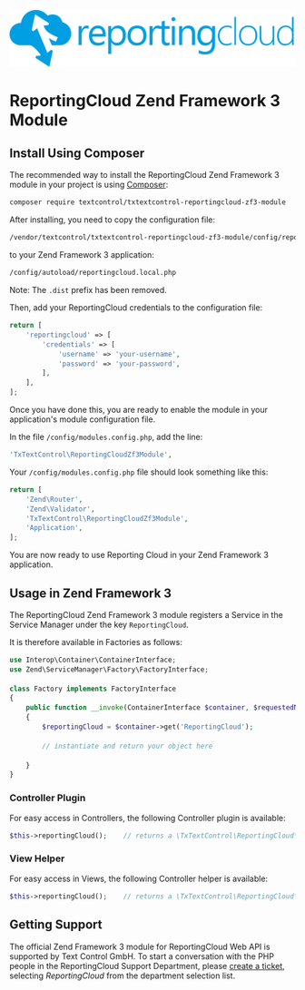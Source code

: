 ![Logo](./media/rc_logo_512.png)

# ReportingCloud Zend Framework 3 Module


## Install Using Composer

The recommended way to install the ReportingCloud Zend Framework 3 module in your project is using [Composer](http://getcomposer.org):

```bash
composer require textcontrol/txtextcontrol-reportingcloud-zf3-module
```

After installing, you need to copy the configuration file:

```bash
/vendor/textcontrol/txtextcontrol-reportingcloud-zf3-module/config/reportingcloud.local.php.dist
```
to your Zend Framework 3 application: 

```bash
/config/autoload/reportingcloud.local.php
```

Note: The `.dist` prefix has been removed.

Then, add your ReportingCloud credentials to the configuration file:

```php
return [
    'reportingcloud' => [
        'credentials' => [
            'username' => 'your-username',
            'password' => 'your-password',
        ],
    ],
];
```

Once you have done this, you are ready to enable the module in your application's module configuration file.

In the file `/config/modules.config.php`, add the line:

```php
'TxTextControl\ReportingCloudZf3Module',
```

Your `/config/modules.config.php` file should look something like this:

```php
return [
    'Zend\Router',
    'Zend\Validator',
    'TxTextControl\ReportingCloudZf3Module',
    'Application',
];
```

You are now ready to use Reporting Cloud in your Zend Framework 3 application.

## Usage in Zend Framework 3

The ReportingCloud Zend Framework 3 module registers a Service in the Service Manager under the key `ReportingCloud`.

It is therefore available in Factories as follows:

```php
use Interop\Container\ContainerInterface;
use Zend\ServiceManager\Factory\FactoryInterface;

class Factory implements FactoryInterface
{
    public function __invoke(ContainerInterface $container, $requestedName, array $options = null)
    {
        $reportingCloud = $container->get('ReportingCloud');

        // instantiate and return your object here
        
    }
}
```

### Controller Plugin

For easy access in Controllers, the following Controller plugin is available:

```php
$this->reportingCloud();    // returns a \TxTextControl\ReportingCloud\ReportingCloud instance
```

### View Helper

For easy access in Views, the following Controller helper is available:

```php
$this->reportingCloud();    // returns a \TxTextControl\ReportingCloud\ReportingCloud instance
```

 ## Getting Support
 
 The official Zend Framework 3 module for ReportingCloud Web API is supported by Text Control GmbH. To start a conversation with the PHP people in the ReportingCloud Support Department, please [create a ticket](http://support.textcontrol.com/new-ticket), selecting _ReportingCloud_ from the department selection list.
 